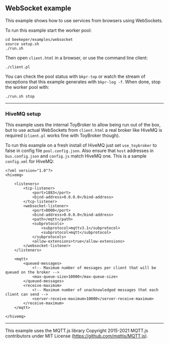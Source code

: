 ## WebSocket example

This example shows how to use services from browsers using WebSockets.


To run this example start the worker pool:
```
cd beekeper/examples/websocket
source setup.sh
./run.sh
```
Then open `client.html` in a browser, or use the command line client:
```
./client.pl
```
You can check the pool status with `bkpr-top` or watch the stream of exceptions that
this example generates with `bkpr-log -f`. When done, stop the worker pool with:
```
./run.sh stop
```
---

### HiveMQ setup

This example uses the internal ToyBroker to allow being run out of the box, but 
to use actual WebSockets from `client.html` a real broker like HiveMQ is required 
(`client.pl` works fine with ToyBroker though).

To run this example on a fresh install of HiveMQ just set `use_toybroker` to false in
config file `pool.config.json`. Also ensure that `host` addresses in `bus.config.json` 
and `config.js` match HiveMQ one. This is a sample `config.xml` for HiveMQ:

```
<?xml version="1.0"?>
<hivemq>

    <listeners>
        <tcp-listener>
            <port>1883</port>
            <bind-address>0.0.0.0</bind-address>
        </tcp-listener>
        <websocket-listener>
            <port>8000</port>
            <bind-address>0.0.0.0</bind-address>
            <path>/mqtt</path>
            <subprotocols>
                <subprotocol>mqttv3.1</subprotocol>
                <subprotocol>mqtt</subprotocol>
            </subprotocols>
            <allow-extensions>true</allow-extensions>
        </websocket-listener>
    </listeners>

    <mqtt>
        <queued-messages>
            <!-- Maximum number of messages per client that will be queued on the broker -->
            <max-queue-size>10000</max-queue-size>
        </queued-messages>
        <receive-maximum>
            <!-- Maximum number of unacknowledged messages that each client can send -->
            <server-receive-maximum>10000</server-receive-maximum>
        </receive-maximum>
    </mqtt>

</hivemq>
```
---

This example uses the MQTT.js library Copyright 2015-2021 MQTT.js contributors 
under MIT License (<https://github.com/mqttjs/MQTT.js>).
